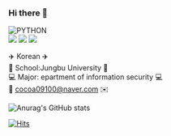 ### Hi there 👋
![PYTHON](https://img.shields.io/badge/PYTHON-style=plastic&logo=Python&logoColor=white) <br>
<img src="https://img.shields.io/badge/HTML5-E34F26?style=flat-square&logo=HTML5&logoColor=white" />
<img src="https://img.shields.io/badge/CSS Wizardry-F43059?style=flat-square&logo=CSS WizardryS&logoColor=white" />
<img src="https://img.shields.io/badge/Javascript-E34F26?style=flat-square&logo=Javascript&logoColor=white" />

:airplane: Korean :airplane: <br>
:school: School:Jungbu University :school: <br>
:computer: Major: epartment of information security :computer: <br>
:email: cocoa09100@naver.com :envelope:

![Anurag's GitHub stats](https://github-readme-stats.vercel.app/api?username=Yerim-Lee&theme=buefy&show_icons=true)



[![Hits](https://hits.seeyoufarm.com/api/count/incr/badge.svg?url=https%3A%2F%2Fgithub.com%2FYerim-Lee&count_bg=%2379C83D&title_bg=%23555555&icon=&icon_color=%23E7E7E7&title=hits&edge_flat=false)](https://hits.seeyoufarm.com)


<!--
**Yerim-Lee/Yerim-Lee** is a ✨ _special_ ✨ repository because its `README.md` (this file) appears on your GitHub profile.

Here are some ideas to get you started:

- 🔭 I’m currently working on ...
- 🌱 I’m currently learning ...
- 👯 I’m looking to collaborate on ...
- 🤔 I’m looking for help with ...
- 💬 Ask me about ...
- 📫 How to reach me: ...
- 😄 Pronouns: ...
- ⚡ Fun fact: ...
-->
